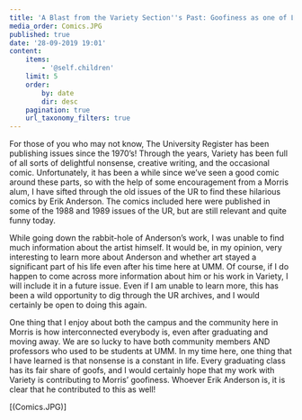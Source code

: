 ```yaml
---
title: 'A Blast from the Variety Section''s Past: Goofiness as one of Life''s Constants'
media_order: Comics.JPG
published: true
date: '28-09-2019 19:01'
content:
    items:
        - '@self.children'
    limit: 5
    order:
        by: date
        dir: desc
    pagination: true
    url_taxonomy_filters: true
---
```


For those of you who may not know, The University Register has been publishing issues since the 1970’s! Through the years, Variety has been full of all sorts of delightful nonsense, creative writing, and the occasional comic. Unfortunately, it has been a while since we’ve seen a good comic around these parts, so with the help of some encouragement from a Morris alum, I have sifted through the old issues of the UR to find these hilarious comics by Erik Anderson. The comics included here were published in some of the 1988 and 1989 issues of the UR, but are still relevant and quite funny today.

While going down the rabbit-hole of Anderson’s work, I was unable to find much information about the artist himself. It would be, in my opinion, very interesting to learn more about Anderson and whether art stayed a significant part of his life even after his time here at UMM. Of course, if I do happen to come across more information about him or his work in Variety, I will include it in a future issue. Even if I am unable to learn more, this has been a wild opportunity to dig through the UR archives, and I would certainly be open to doing this again.

One thing that I enjoy about both the campus and the community here in Morris is how interconnected everybody is, even after graduating and moving away. We are so lucky to have both community members AND professors who used to be students at UMM. In my time here, one thing that I have learned is that nonsense is a constant in life. Every graduating class has its fair share of goofs, and I would certainly hope that my work with Variety is contributing to Morris’ goofiness. Whoever Erik Anderson is, it is clear that he contributed to this as well!

[(Comics.JPG)]